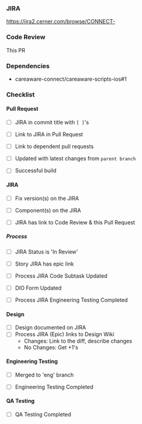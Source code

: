 ### JIRA

<!--- link to the JIRA --->
https://jira2.cerner.com/browse/CONNECT-

### Code Review

<!--- link to code review or comment "This PR" --->
<!--- http://crucible02.cerner.com/viewer/cru/DWX-RDT- -->
This PR

### Dependencies

<!--- link to any dependent pull requests with a bulleted list --->
* careaware-connect/careaware-scripts-ios#1

### Checklist

#### Pull Request

- [ ] JIRA in commit title with `[ ]`'s
- [ ] Link to JIRA in Pull Request
- [ ] Link to dependent pull requests
- [ ] Updated with latest changes from `parent branch`
- [ ] Successful build


#### JIRA

- [ ] Fix version(s) on the JIRA
- [ ] Component(s) on the JIRA
- [ ] JIRA has link to Code Review & this Pull Request


##### Process
<!--- Remove this section for Release Reviews --->

- [ ] JIRA Status is 'In Review'
- [ ] Story JIRA has epic link
- [ ] Process JIRA Code Subtask Updated
- [ ] DIO Form Updated
- [ ] Process JIRA Engineering Testing Completed


#### Design
<!--- Remove this section for Release Reviews --->

- [ ] Design documented on JIRA
- [ ] Process JIRA (Epic) links to Design Wiki
  - Changes: Link to the diff, describe changes
  - No Changes: Get +1's


#### Engineering Testing
<!--- Remove this section for Release Reviews --->

- [ ] Merged to 'eng' branch
- [ ] Engineering Testing Completed


#### QA Testing
<!--- Remove this section for Release Reviews --->

- [ ] QA Testing Completed
